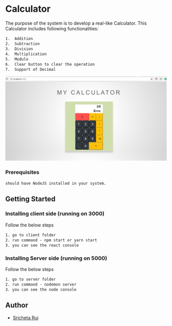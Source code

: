 # Calculator

The purpose of the system is to develop a real-like Calculator. This Calculator includes following functionalities:
```
1.	Addition
2.	Subtraction
3.	Division
4.	Multiplication
5.	Modulo
6.	Clear button to clear the operation
7.	Support of Decimal
```
![alt text](screenshots/capture.png "Landing page")

### Prerequisites

```
should have NodeJS installed in your system.
```
## Getting Started

### Installing client side (running on 3000)

Follow the below steps
```
1. go to client folder
2. run command - npm start or yarn start
3. you can see the react console
```
### Installing Server side (running on 5000)

Follow the below steps
```
1. go to server folder
2. run command - nodemon server
3. you can see the node console
```

## Author

* [Sricheta Ruj](https://github.com/sricheta92)
